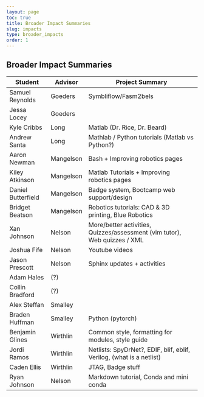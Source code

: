 ```yaml
---
layout: page
toc: true
title: Broader Impact Summaries
slug: impacts
type: broader_impacts
order: 1
---
```


## Broader Impact Summaries

| Student                 | Advisor             | Project Summary                                                                               
|-------------------------|---------------------|------------------------------------------------------------------------------------------   
| Samuel Reynolds         | Goeders             | Symbliflow/Fasm2bels         
| Jessa Locey             | Goeders             |
| Kyle Cribbs             | Long                | Matlab (Dr. Rice, Dr. Beard)
| Andrew Santa            | Long                | Mathlab / Python tutorials (Matlab vs Python?)
| Aaron Newman            | Mangelson           | Bash + Improving robotics pages
| Kiley Atkinson          | Mangelson           | Matlab Tutorials + Improving robotics pages
| Daniel Butterfield      | Mangelson           | Badge system, Bootcamp web support/design
| Bridget Beatson         | Mangelson           | Robotics tutorials: CAD & 3D printing, Blue Robotics 
| Xan Johnson             | Nelson              | More/better activities, Quizzes/assessment (vim tutor), Web quizzes / XML
| Joshua Fife             | Nelson              | Youtube videos
| Jason Prescott          | Nelson              | Sphinx updates + activities
| Adam Hales              | (?)                 | 
| Collin Bradford         | (?)                 |
| Alex Steffan            | Smalley             |
| Braden Huffman          | Smalley             | Python (pytorch)
| Benjamin Glines         | Wirthlin            | Common style, formatting for modules, style guide
| Jordi Ramos             | Wirthlin            | Netlists: SpyDrNet?, EDIF, blif, eblif, Verilog, (what is a netlist)
| Caden Ellis             | Wirthlin            | JTAG, Badge stuff
| Ryan Johnson            | Nelson              | Markdown tutorial, Conda and mini conda


<!-- Samuel Reynolds (Goeders): ?
Jessa Locey (Goeders): away during May
Kyle Cribbs (Long:):
·     Matlab (Dr. Rice, Dr. Beard)
Andrew Santa (Long):
·     Bash?
Aaron Newman (Mangelson):
·     Talking to Dr. Mangelson
·     Scripting (bash/python)
Kiley Atkinson (Mangelson):
·     Matlab (240?)
·     Dr. Cammacho (240)
Daniel Butterfield (Mangelson):
·     Badge system
·     Bootcamp web support/design
Bridget Beatson (Mangelson):
Xan Johnson (Nelson):
·     More/better activities
·     Quizzes/assessment (vim tutor)
·     Web quizzes / XML
Joshua Fife (Nelson): ?
Jason Prescott (Nelson):
·     Assessment (interactive activities)
Adam Hales (?) : ?
Collin Bradford (?) : ?
Alex Steffan (Smalley): ?
Braden Huffman (Smalley): ?
·     Python (pytorch)
Benjamin Giles (Wirthlin):
·     Common style, formatting for modules, style guide
Jordi Ramos (Wirthlin):
·     SpyDrNet?, EDIF, blif, eblif, Verilog, Netlists in general (what is a netlist)
Caden Ellis (Wirthlin):
·     JTAG
·     Badge stuff
Ryan Johnson (Nelson) ** not on list
·     Markdown tutorial
·     Conda and mini conda
Joshua Fife (Nelson): ** Not on list
·     YouTube recordings of bootcamp -->
